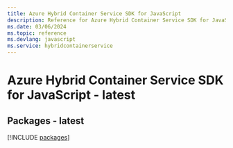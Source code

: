```yaml
---
title: Azure Hybrid Container Service SDK for JavaScript
description: Reference for Azure Hybrid Container Service SDK for JavaScript
ms.date: 03/06/2024
ms.topic: reference
ms.devlang: javascript
ms.service: hybridcontainerservice
---
```

# Azure Hybrid Container Service SDK for JavaScript - latest
## Packages - latest
[!INCLUDE [packages](hybrid-container-service-index.md)]